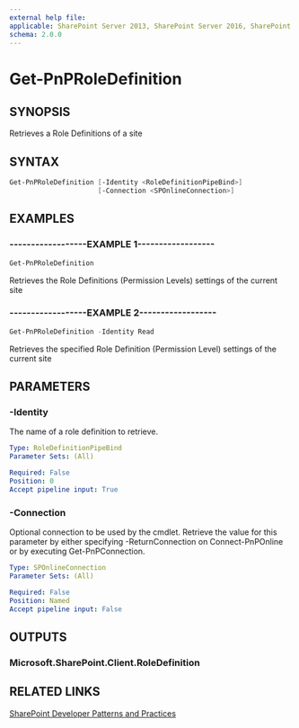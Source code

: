 ```yaml
---
external help file:
applicable: SharePoint Server 2013, SharePoint Server 2016, SharePoint Online
schema: 2.0.0
---
```

# Get-PnPRoleDefinition

## SYNOPSIS
Retrieves a Role Definitions of a site

## SYNTAX 

```powershell
Get-PnPRoleDefinition [-Identity <RoleDefinitionPipeBind>]
                      [-Connection <SPOnlineConnection>]
```

## EXAMPLES

### ------------------EXAMPLE 1------------------
```powershell
Get-PnPRoleDefinition
```

Retrieves the Role Definitions (Permission Levels) settings of the current site

### ------------------EXAMPLE 2------------------
```powershell
Get-PnPRoleDefinition -Identity Read
```

Retrieves the specified Role Definition (Permission Level) settings of the current site

## PARAMETERS

### -Identity
The name of a role definition to retrieve.

```yaml
Type: RoleDefinitionPipeBind
Parameter Sets: (All)

Required: False
Position: 0
Accept pipeline input: True
```

### -Connection
Optional connection to be used by the cmdlet. Retrieve the value for this parameter by either specifying -ReturnConnection on Connect-PnPOnline or by executing Get-PnPConnection.

```yaml
Type: SPOnlineConnection
Parameter Sets: (All)

Required: False
Position: Named
Accept pipeline input: False
```

## OUTPUTS

### Microsoft.SharePoint.Client.RoleDefinition

## RELATED LINKS

[SharePoint Developer Patterns and Practices](http://aka.ms/sppnp)